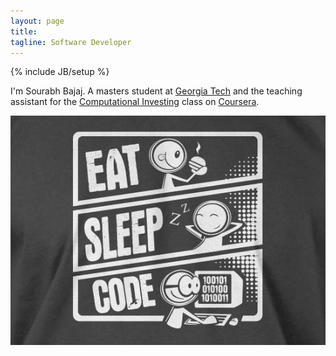 ```yaml
---
layout: page
title: 
tagline: Software Developer
---
```

{% include JB/setup %}

I'm Sourabh Bajaj. A masters student at [Georgia Tech](http://www.gatech.edu) and the teaching assistant for the [Computational Investing](http://www.coursera.org/course/compinvesting1) class on [Coursera](http://coursera.org).

![Eat Sleep Code](/assets/images/eat-sleep-code-zoom.jpg "Eat Sleep Code")
